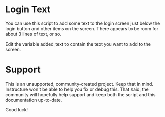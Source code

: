 Login Text
======

You can use this script to add some text to the login screen just below the login button and other items on the screen. There appears to be room for about 3 lines of text, or so.

Edit the variable added_text to contain the text you want to add to the screen.

Support
======

This is an unsupported, community-created project. Keep that in mind.
Instructure won't be able to help you fix or debug this. That said, the
community will hopefully help support and keep both the script and this
documentation up-to-date.

Good luck!
